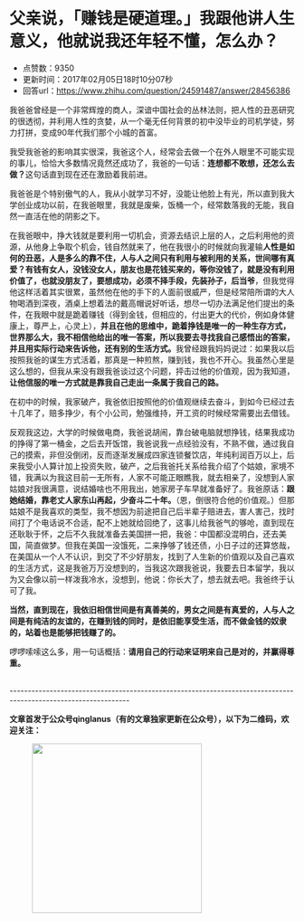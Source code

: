 # 父亲说，「赚钱是硬道理。」我跟他讲人生意义，他就说我还年轻不懂，怎么办？
- 点赞数：9350
- 更新时间：2017年02月05日18时10分07秒
- 回答url：https://www.zhihu.com/question/24591487/answer/28456386
<body>
 <p data-pid="uO3S6O4g">我爸爸曾经是一个非常辉煌的商人，深谙中国社会的丛林法则，把人性的丑恶研究的很透彻，并利用人性的贪婪，从一个毫无任何背景的初中没毕业的司机学徒，努力打拼，变成90年代我们那个小城的首富。</p>
 <p data-pid="8PuU-M1V">我受我爸爸的影响其实很深，我爸这个人，经常会去做一个在外人眼里不可能实现的事儿，恰恰大多数情况竟然还成功了，我爸的一句话：<b>连想都不敢想，还怎么去做？</b>这句话直到现在还在激励着我前进。</p>
 <p data-pid="kckohbN6">我爸爸是个特别傲气的人，我从小就学习不好，没能让他脸上有光，所以直到我大学创业成功以前，在我爸眼里，我就是废柴，饭桶一个，经常数落我的无能，我自然一直活在他的阴影之下。</p>
 <p data-pid="76DYBA-h">在我爸眼中，挣大钱就是要利用一切机会，资源去结识上层的人，之后利用他的资源，从他身上争取个机会，钱自然就来了，他在我很小的时候就向我灌输<b>人性是如何的丑恶，人是多么的靠不住，人与人之间只有利用与被利用的关系，世间哪有真爱？有钱有女人，没钱没女人，朋友也是花钱买来的，等你没钱了，就是没有利用价值了，也就没朋友了，要想成功，必须不择手段，先装孙子，后当爷</b>，但我觉得他这样活着其实很累，虽然他在他的手下的人面前很威严，但是经常陪所谓的大人物喝酒到深夜，酒桌上想着法的戴高帽说好听话，想尽一切办法满足他们提出的条件，在我眼中就是跪着赚钱（得到金钱，但相应的，付出更大的代价，例如身体健康上，尊严上，心灵上），<b>并且在他的思维中，跪着挣钱是唯一的一种生存方式，世界那么大，我不相信他给出的唯一答案，所以我要去寻找我自己感悟出的答案，并且用实际行动来告诉他，还有别的生活方式。</b>我曾经跟我妈妈说过：如果我以后按照我爸的谋生方式活着，那真是一种煎熬，赚到钱，我也不开心。我虽然心里是这么想的，但我从来没有跟我爸谈过这个问题，抨击过他的价值观，因为我知道，<b>让他信服的唯一方式就是靠我自己走出一条属于我自己的路。</b></p>
 <p data-pid="A-8iqKS0">在初中的时候，我家破产，我爸依旧按照他的价值观继续去奋斗，到如今已经过去十几年了，赔多挣少，有个小公司，勉强维持，开工资的时候经常需要出去借钱。</p>
 <p data-pid="TASimAFL">反观我这边，大学的时候做电商，我爸说胡闹，靠台破电脑就想挣钱，结果我成功的挣得了第一桶金，之后去开饭馆，我爸说我一点经验没有，不熟不做，通过我自己的摸索，非但没倒闭，反而逐渐发展成四家连锁餐饮店，年纯利润百万以上，后来我受小人算计加上投资失败，破产，之后我爸托关系给我介绍了个姑娘，家境不错，我满以为我这目前一无所有，人家不可能正眼瞧我，就去相亲了，没想到人家姑娘对我很满意，说结婚啥也不用我出，她家房子车早就准备好了。我爸原话：<b>跟她结婚，靠老丈人家东山再起，少奋斗二十年。</b>（恩，倒很符合他的价值观。）但那姑娘不是我喜欢的类型，我不想因为前途把自己后半辈子赔进去，害人害己，找时间打了个电话说不合适，配不上她就给回绝了，这事儿给我爸气的够呛，直到现在还耿耿于怀，之后不久我就准备去美国拼一把，我爸：中国都没混明白，还去美国，简直做梦。但我在美国一没饿死，二来挣够了钱还债，小日子过的还算悠哉，在美国从一个人不认识，到交了不少好朋友，找到了人生新的价值观以及自己喜欢的生活方式，这是我爸万万没想到的，当我这次跟我爸说，我要去日本留学，我以为又会像以前一样泼我冷水，没想到，他说：你长大了，想去就去吧。我爸终于认可了我。</p>
 <p data-pid="Dyrrps9x"><b>当然，直到现在，我依旧相信世间是有真善美的，男女之间是有真爱的，人与人之间是有纯洁的友谊的，在赚到钱的同时，是依旧能享受生活，而不做金钱的奴隶的，站着也是能够把钱赚了的。</b></p>
 <p data-pid="3HJN3xY7">啰啰嗦嗦这么多，用一句话概括：<b>请用自己的行动来证明来自己是对的，并赢得尊重。<br><br></b></p>
 <p data-pid="_IWuNCVu">---------------------------------------------------------------------------------------------------------------</p>
 <p data-pid="_ibZAM7Y"><b>文章首发于公众号qinglanus（有的文章独家更新在公众号），以下为二维码，欢迎关注：</b></p>
 <figure>
  <img src="https://picx.zhimg.com/50/v2-d7c476e240fac5e0177093bb051f5abe_720w.jpg?source=1940ef5c" data-rawwidth="300" data-rawheight="390" data-original-token="v2-d7c476e240fac5e0177093bb051f5abe" class="content_image" width="300">
 </figure>
</body>